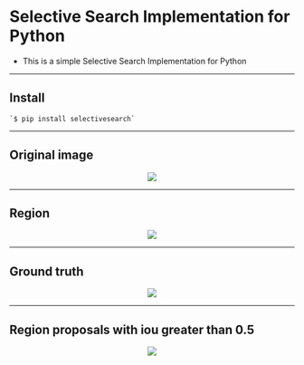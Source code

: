 # Selective Search Implementation for Python

- This is a simple Selective Search Implementation for Python

---

## Install

    `$ pip install selectivesearch`

---

## Original image
<p align="center">
  <img src="https://github.com/hang-1n-there/selective_search_example/assets/106570569/492290bd-24e3-4d5a-8066-341c6168515b">
</p>

---
## Region
<p align="center">
  <img src="https://github.com/hang-1n-there/selective_search_example/assets/106570569/3c535014-443d-4702-90a0-6806dbf8e1b9">
</p>

---
## Ground truth

<p align="center">
  <img src="https://github.com/hang-1n-there/selective_search_example/assets/106570569/e0894b3f-b181-43cf-b58b-046b461e99b1">
</p>

---
## Region proposals with iou greater than 0.5
<p align="center">
  <img src="https://github.com/hang-1n-there/selective_search_example/assets/106570569/2646035d-20f4-4b75-81ca-0559be326de4">
</p>

